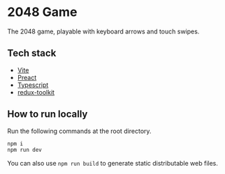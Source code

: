 # 2048 Game

The 2048 game, playable with keyboard arrows and touch swipes.

## Tech stack

- [Vite](https://vitejs.dev/)
- [Preact](https://preactjs.com/)
- [Typescript](https://www.typescriptlang.org/)
- [redux-toolkit](https://redux-toolkit.js.org/)

## How to run locally

Run the following commands at the root directory.

```sh
npm i
npm run dev
```

You can also use `npm run build` to generate static distributable web files.
